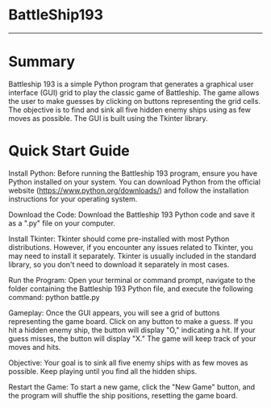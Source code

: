 # BattleShip193
---
# Summary
Battleship 193 is a simple Python program that generates a graphical user interface (GUI) grid to play the classic game of Battleship. The game allows the user to make guesses by clicking on buttons representing the grid cells. The objective is to find and sink all five hidden enemy ships using as few moves as possible. The GUI is built using the Tkinter library.

# Quick Start Guide
Install Python: Before running the Battleship 193 program, ensure you have Python installed on your system. You can download Python from the official website (https://www.python.org/downloads/) and follow the installation instructions for your operating system.

Download the Code: Download the Battleship 193 Python code and save it as a ".py" file on your computer.

Install Tkinter: Tkinter should come pre-installed with most Python distributions. However, if you encounter any issues related to Tkinter, you may need to install it separately. Tkinter is usually included in the standard library, so you don't need to download it separately in most cases.

Run the Program: Open your terminal or command prompt, navigate to the folder containing the Battleship 193 Python file, and execute the following command:  python battle.py

Gameplay: Once the GUI appears, you will see a grid of buttons representing the game board. Click on any button to make a guess. If you hit a hidden enemy ship, the button will display "O," indicating a hit. If your guess misses, the button will display "X." The game will keep track of your moves and hits.

Objective: Your goal is to sink all five enemy ships with as few moves as possible. Keep playing until you find all the hidden ships.

Restart the Game: To start a new game, click the "New Game" button, and the program will shuffle the ship positions, resetting the game board.
